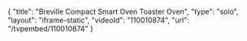 {
    "title": "Breville Compact Smart Oven Toaster Oven",
    "type": "solo",
    "layout": "iframe-static",
    "videoId": "110010874",
    "url": "\/tvpembed\/110010874"
}